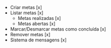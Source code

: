 - Criar metas [x]
- Listar metas [x]
    - Metas realizadas [x]
    - Metas abertas [x]
- Marcar/Desmarcar metas como concluída [x]
- Remover metas [x]
- Sistema de mensagens [x]